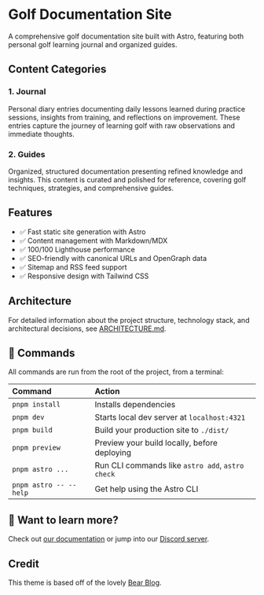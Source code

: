 # Golf Documentation Site

A comprehensive golf documentation site built with Astro, featuring both personal golf learning journal and organized guides.

## Content Categories

### 1. Journal

Personal diary entries documenting daily lessons learned during practice sessions, insights from training, and reflections on improvement. These entries capture the journey of learning golf with raw observations and immediate thoughts.

### 2. Guides

Organized, structured documentation presenting refined knowledge and insights. This content is curated and polished for reference, covering golf techniques, strategies, and comprehensive guides.

## Features

- ✅ Fast static site generation with Astro
- ✅ Content management with Markdown/MDX
- ✅ 100/100 Lighthouse performance
- ✅ SEO-friendly with canonical URLs and OpenGraph data
- ✅ Sitemap and RSS feed support
- ✅ Responsive design with Tailwind CSS

## Architecture

For detailed information about the project structure, technology stack, and architectural decisions, see [ARCHITECTURE.md](ARCHITECTURE.md).

## 🧞 Commands

All commands are run from the root of the project, from a terminal:

| Command                | Action                                           |
| :--------------------- | :----------------------------------------------- |
| `pnpm install`         | Installs dependencies                            |
| `pnpm dev`             | Starts local dev server at `localhost:4321`      |
| `pnpm build`           | Build your production site to `./dist/`          |
| `pnpm preview`         | Preview your build locally, before deploying     |
| `pnpm astro ...`       | Run CLI commands like `astro add`, `astro check` |
| `pnpm astro -- --help` | Get help using the Astro CLI                     |

## 👀 Want to learn more?

Check out [our documentation](https://docs.astro.build) or jump into our [Discord server](https://astro.build/chat).

## Credit

This theme is based off of the lovely [Bear Blog](https://github.com/HermanMartinus/bearblog/).
